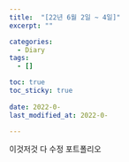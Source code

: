 ```yaml
---
title:  "[22년 6월 2일 ~ 4일]"
excerpt: ""

categories:
  - Diary
tags:
  - []

toc: true
toc_sticky: true
 
date: 2022-0-
last_modified_at: 2022-0-

---
```


이것저것 다 수정
포트폴리오